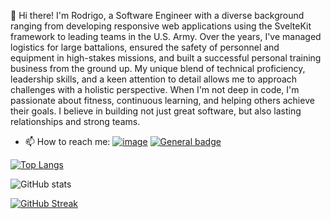 👋 Hi there! I'm Rodrigo, a Software Engineer with a diverse background ranging from developing responsive web applications using the SvelteKit framework to leading teams in the U.S. Army. Over the years, I've managed logistics for large battalions, ensured the safety of personnel and equipment in high-stakes missions, and built a successful personal training business from the ground up. My unique blend of technical proficiency, leadership skills, and a keen attention to detail allows me to approach challenges with a holistic perspective. When I'm not deep in code, I'm passionate about fitness, continuous learning, and helping others achieve their goals. I believe in building not just great software, but also lasting relationships and strong teams.
- 📫 How to reach me:
<a href="mailto:rodrigo.nmn.marquez@gmail.com">![image](https://img.shields.io/badge/Gmail-D14836?style=for-the-badge&logo=gmail&logoColor=white)</a> <a href="www.linkedin.com/in/rodrigo-marquez-12b797159">![General badge](https://img.shields.io/badge/LinkedIn-0077B5?style=for-the-badge&logo=linkedin&logoColor=white)</a>

<!---
RodrigoM09/RodrigoM09 is a ✨ special ✨ repository because its `README.md` (this file) appears on your GitHub profile.
You can click the Preview link to take a look at your changes.
--->

[![Top Langs](https://github-readme-stats.vercel.app/api/top-langs/?username=RodrigoM09&layout=compact)](https://github.com/anuraghazra/github-readme-stats)

![GitHub stats](https://github-readme-stats.vercel.app/api?username=RodrigoM09&show_icons=true&theme=radical)

[![GitHub Streak](https://streak-stats.demolab.com/?user=RodrigoM09&theme=dark)](https://git.io/streak-stats)
